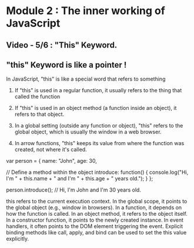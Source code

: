 # Module 2 : The inner working of JavaScript

## Video - 5/6 : "This" Keyword.

## "this" Keyword is like a pointer !

In JavaScript, "this" is like a special word that refers to something

1. If "this" is used in a regular function, it usually refers to the thing that called the function

2. If "this" is used in an object method (a function inside an object), it refers to that object.

3. In a global setting (outside any function or object), "this" refers to the global object, which is usually the window in a web browser.

4. In arrow functions, "this" keeps its value from where the function was created, not where it's called.

var person = {
name: "John",
age: 30,

// Define a method within the object
introduce: function() {
console.log("Hi, I'm " + this.name + " and I'm " + this.age + " years old.");
}
};

person.introduce(); // Hi, I'm John and I'm 30 years old.


this refers to the current execution context.
In the global scope, it points to the global object (e.g., window in browsers).
In a function, it depends on how the function is called.
In an object method, it refers to the object itself.
In a constructor function, it points to the newly created instance.
In event handlers, it often points to the DOM element triggering the event.
Explicit binding methods like call, apply, and bind can be used to set the this value explicitly.